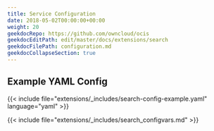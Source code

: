 ```yaml
---
title: Service Configuration
date: 2018-05-02T00:00:00+00:00
weight: 20
geekdocRepo: https://github.com/owncloud/ocis
geekdocEditPath: edit/master/docs/extensions/search
geekdocFilePath: configuration.md
geekdocCollapseSection: true
---
```


## Example YAML Config

{{< include file="extensions/_includes/search-config-example.yaml"  language="yaml" >}}

{{< include file="extensions/_includes/search_configvars.md" >}}
